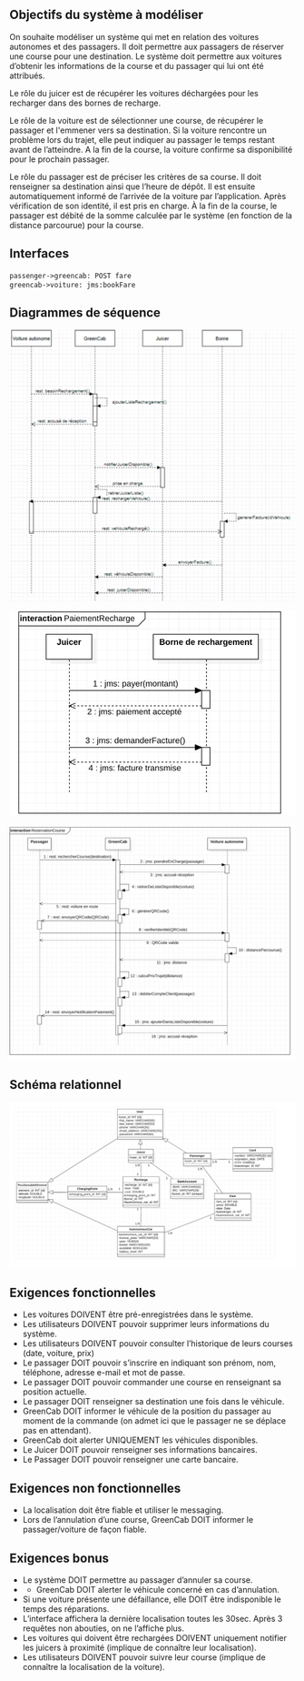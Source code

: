 ## Objectifs du système à modéliser

On souhaite modéliser un système qui met en relation des voitures autonomes et des passagers. Il doit permettre aux passagers de réserver une course pour une destination. Le système doit permettre aux voitures d’obtenir les informations de la course et du passager qui lui ont été attribués.

Le rôle du juicer est de récupérer les voitures déchargées pour les recharger dans des bornes de recharge.

Le rôle de la voiture est de sélectionner une course, de récupérer le passager et l'emmener vers sa destination. Si la voiture rencontre un problème lors du trajet, elle peut indiquer au passager le temps restant avant de l’atteindre. A la fin de la course, la voiture confirme sa disponibilité pour le prochain passager.

Le rôle du passager est de préciser les critères de sa course. Il doit renseigner sa destination ainsi que l’heure de dépôt. Il est ensuite automatiquement informé de l’arrivée de la voiture par l’application. Après vérification de son identité, il est pris en charge. À la fin de la course, le passager est débité de la somme calculée par le système (en fonction de la distance parcourue) pour la course.

## Interfaces

```
passenger->greencab: POST fare
greencab->voiture: jms:bookFare

```
## Diagrammes de séquence

![](seqDiagram1.png)

![](seqDiagram2.png)

![](seqDiagram3.png)

## Schéma relationnel

![](EER.png)

## Exigences fonctionnelles

* Les voitures DOIVENT être pré-enregistrées dans le système.
* Les utilisateurs DOIVENT pouvoir supprimer leurs informations du système.
* Les utilisateurs DOIVENT pouvoir consulter l’historique de leurs courses (date, voiture, prix)
* Le passager DOIT pouvoir s’inscrire en indiquant son prénom, nom, téléphone, adresse e-mail et mot de passe.
* Le passager DOIT pouvoir commander une course en renseignant sa position actuelle.
* Le passager DOIT renseigner sa destination une fois dans le véhicule.
* GreenCab DOIT informer le véhicule de la position du passager au moment de la commande (on admet ici que le passager ne se déplace pas en attendant).
* GreenCab doit alerter UNIQUEMENT les véhicules disponibles.
* Le Juicer DOIT pouvoir renseigner ses informations bancaires.
* Le Passager DOIT pouvoir renseigner une carte bancaire.

## Exigences non fonctionnelles

* La localisation doit être fiable et utiliser le messaging.
* Lors de l’annulation d’une course, GreenCab DOIT informer le passager/voiture de façon fiable.

## Exigences bonus

* Le système DOIT permettre au passager d’annuler sa course.
* * GreenCab DOIT alerter le véhicule concerné en cas d’annulation.
* Si une voiture présente une défaillance, elle DOIT être indisponible le temps des réparations.
* L’interface affichera la dernière localisation toutes les 30sec. Après 3 requêtes non abouties, on ne l’affiche plus.
* Les voitures qui doivent être rechargées DOIVENT uniquement notifier les juicers à proximité (implique de connaître leur localisation).
* Les utilisateurs DOIVENT pouvoir suivre leur course (implique de connaître la localisation de la voiture).